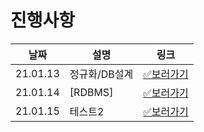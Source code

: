 # 진행사항

|날짜|설명|링크|
|------|---|---|
|21.01.13|정규화/DB설계|[✅보러가기](https://github.com/SSAFY-CS-STUDY/Tech_interview/blob/main/02.database/phb/21.01.13.md)|
|21.01.14|[RDBMS]|[✅보러가기](https://github.com/SSAFY-CS-STUDY/Tech_interview/blob/main/02.database/phb/21.01.14.md)|
|21.01.15|테스트2|[✅보러가기](https://github.com/ACmolar/Tech_interview#21-01-15)|
